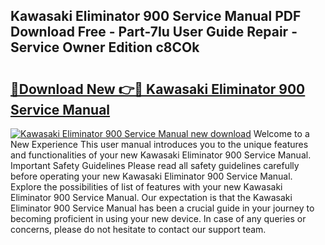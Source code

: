 ## Kawasaki Eliminator 900 Service Manual PDF Download Free - Part-7Iu User Guide Repair - Service Owner Edition c8COk

# <h2><a href="http://bc47944.oget.top/?id=Kawasaki+Eliminator+900+Service+Manual">🔗Download New 👉🔴 Kawasaki Eliminator 900 Service Manual</a></h2>

[![Kawasaki Eliminator 900 Service Manual new download](https://i.imgur.com/5g1atiW.png)](http://bc47944.oget.top/?id=Kawasaki+Eliminator+900+Service+Manual)
Welcome to a New Experience This user manual introduces you to the unique features and functionalities of your new Kawasaki Eliminator 900 Service Manual. Important Safety Guidelines Please read all safety guidelines carefully before operating your new Kawasaki Eliminator 900 Service Manual. Explore the possibilities of list of features with your new Kawasaki Eliminator 900 Service Manual. Our expectation is that the Kawasaki Eliminator 900 Service Manual has been a crucial guide in your journey to becoming proficient in using your new device. In case of any queries or concerns, please do not hesitate to contact our support team.
